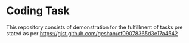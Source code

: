 # Coding Task
This repository consists of demonstration for the fulfillment of tasks pre stated as per https://gist.github.com/geshan/cf09078365d3e17a4542
